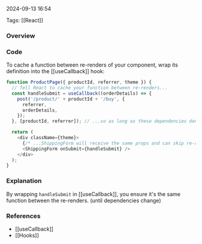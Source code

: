 
2024-09-13 16:54

Tags: [[React]]

### Overview

### Code
To cache a function between re-renders of your component, wrap its definition into the [[useCallback]] hook:


```javascript
function ProductPage({ productId, referrer, theme }) {
  // Tell React to cache your function between re-renders...
  const handleSubmit = useCallback((orderDetails) => {
    post('/product/' + productId + '/buy', {
      referrer,
      orderDetails,
    });
  }, [productId, referrer]); // ...so as long as these dependencies don't change...

  return (
    <div className={theme}>
      {/* ...ShippingForm will receive the same props and can skip re-rendering */}
      <ShippingForm onSubmit={handleSubmit} />
    </div>
  );
}
```
### Explanation
By wrapping `handleSubmit` in [[useCallback]], you ensure it's the same function between the re-renders. (until dependencies change)

### References
- [[useCallback]]
- [[Hooks]]

